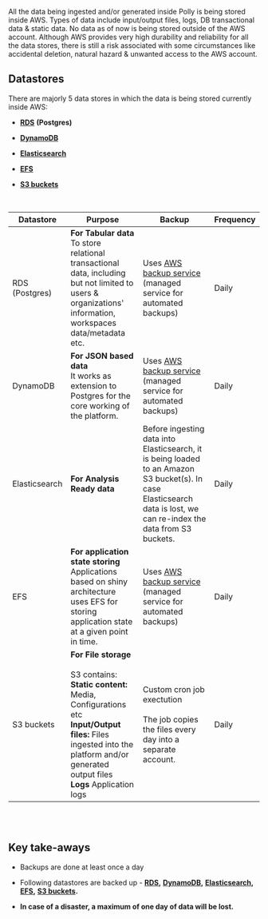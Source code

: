 All the data being ingested and/or generated inside Polly is being stored inside AWS. Types of data include input/output files, logs, DB transactional data & static data. No data as of now is being stored outside of the AWS account. Although AWS provides very high durability and reliability for all the data stores, there is still a risk associated with some circumstances like accidental deletion, natural hazard & unwanted access to the AWS account.

## Datastores

There are majorly 5 data stores in which the data is being stored currently inside AWS:

*   [**RDS**](https://aws.amazon.com/rds/ "https://aws.amazon.com/rds/") **(Postgres)**
    
*   [**DynamoDB**](https://aws.amazon.com/dynamodb/ "https://aws.amazon.com/dynamodb/")
    
*   [**Elasticsearch**](https://aws.amazon.com/elasticsearch-service/ "https://aws.amazon.com/elasticsearch-service")
    
*   [**EFS**](https://aws.amazon.com/efs/ "https://aws.amazon.com/efs/")
    
*   [**S3 buckets**](https://aws.amazon.com/s3/ "https://aws.amazon.com/s3/")

<br/>    

|Datastore|Purpose|Backup|Frequency|
|--|--|--|--
|RDS (Postgres)|**For Tabular data** <br/> To store relational transactional data, including but not limited to users & organizations' information, workspaces data/metadata etc.|Uses [AWS backup service](https://aws.amazon.com/backup/ "https://aws.amazon.com/backup/") (managed service for automated backups)|Daily|
|DynamoDB|**For JSON based data** <br/> It works as extension to Postgres for the core working of the platform.|Uses [AWS backup service](https://aws.amazon.com/backup/ "https://aws.amazon.com/backup/") (managed service for automated backups)|Daily|
|Elasticsearch|**For Analysis Ready data**|Before ingesting data into Elasticsearch, it is being loaded to an Amazon S3 bucket(s). In case Elasticsearch data is lost, we can re-index the data from S3 buckets.|Daily|
|EFS|**For application state storing** <br/> Applications based on shiny architecture uses EFS for storing application state at a given point in time.|Uses [AWS backup service](https://aws.amazon.com/backup/ "https://aws.amazon.com/backup/") (managed service for automated backups)|Daily|
|S3 buckets|**For File storage** <br/><br/> S3 contains: <br/> **Static content:** Media, Configurations etc <br/>**Input/Output files:** Files ingested into the platform and/or generated output files <br/> **Logs** Application logs|Custom cron job exectution <br/><br/>The job copies the files every day into a separate account.|Daily|

<br/>
<br/>

## Key take-aways

*   Backups are done at least once a day
    
*   Following datastores are backed up - [**RDS**](https://aws.amazon.com/rds/ "https://aws.amazon.com/rds/")**,** [**DynamoDB**](https://aws.amazon.com/dynamodb/ "https://aws.amazon.com/dynamodb/")**,** [**Elasticsearch**](https://aws.amazon.com/elasticsearch-service/ "https://aws.amazon.com/elasticsearch-service/")**,** [**EFS**](https://aws.amazon.com/efs/ "https://aws.amazon.com/efs/")**,** [**S3 buckets**](https://aws.amazon.com/s3/ "https://aws.amazon.com/s3/")**.**
    
*   **In case of a disaster, a maximum of one day of data will be lost.**